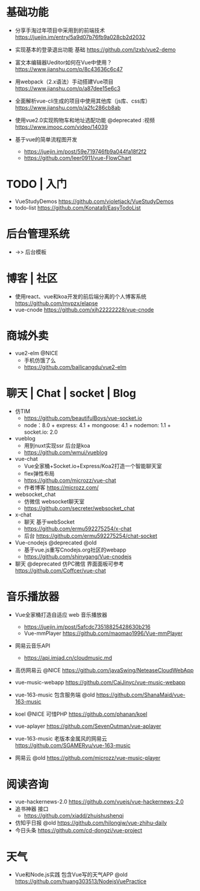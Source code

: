 # 基础功能

- 分享手淘过年项目中采用到的前端技术 <https://juejin.im/entry/5a9d07b76fb9a028cb2d2032>
- 实现基本的登录退出功能 基础 <https://github.com/lzxb/vue2-demo>
- 富文本编辑器Ueditor如何在Vue中使用？ <https://www.jianshu.com/p/8c43636c6c47>
- 用webpack（2.x语法）手动搭建Vue项目 <https://www.jianshu.com/p/a87dee15e6c3>
- 全面解析vue-cli生成的项目中使用其他库（js库、css库）<https://www.jianshu.com/p/a2fc286cb8ab>
- 使用vue2.0实现购物车和地址选配功能 @deprecated :视频 <https://www.imooc.com/video/14039>
- 基于vue的简单流程图开发

  - <https://juejin.im/post/59e719746fb9a044fa18f2f2>
  - <https://github.com/leer0911/vue-FlowChart>

# TODO | 入门

- VueStudyDemos <https://github.com/violetjack/VueStudyDemos>
- todo-list <https://github.com/Konata9/EasyTodoList>

# 后台管理系统

- ->> 后台模板

# 博客 | 社区

- 使用react、vue和koa开发的前后端分离的个人博客系统 <https://github.com/mvpzx/elapse> 
- vue-cnode <https://github.com/xjh22222228/vue-cnode>

# 商城外卖

- vue2-elm @NICE
  - 手机仿饿了么 
  - https://github.com/bailicangdu/vue2-elm

# 聊天 | Chat | socket | Blog 

- 仿TIM 
  - <https://github.com/beautifulBoys/vue-socket.io>
  - node：8.0 + express: 4.1 + mongoose: 4.1 + nodemon: 1.1 + socket.io: 2.0
- vueblog 
  - 用到nuxt实现ssr 后台是koa
  - https://github.com/wmui/vueblog
- vue-chat
  - Vue全家桶+Socket.io+Express/Koa2打造一个智能聊天室 
  - flex弹性布局
  - <https://github.com/microzz/vue-chat>
  - 作者博客 <https://microzz.com/>
- websocket_chat 
  - 仿微信 websocket聊天室 
  - <https://github.com/secreter/websocket_chat>
- x-chat 
  - 聊天 基于webSocket
  - <https://github.com/ermu592275254/x-chat>  
  - 后台 https://github.com/ermu592275254/chat-socket
- Vue-cnodejs @deprecated @old
  - 基于vue.js重写Cnodejs.org社区的webapp
  - <https://github.com/shinygang/Vue-cnodejs>  
- 聊天 @deprecated 仿PC微信 界面面板可参考 <https://github.com/Coffcer/vue-chat>


# 音乐播放器

- Vue全家桶打造自适应 web 音乐播放器 
  - https://juejin.im/post/5afcdc73518825428630b216
  - Vue-mmPlayer https://github.com/maomao1996/Vue-mmPlayer

- 网易云音乐API 
    - <https://api.imjad.cn/cloudmusic.md>
    
- 高仿网易云 @NICE <https://github.com/javaSwing/NeteaseCloudWebApp>
- vue-music-webapp https://github.com/CaiJinyc/vue-music-webapp
- vue-163-music 包含服务端 @old <https://github.com/ShanaMaid/vue-163-music>
- koel @NICE 可惜PHP https://github.com/phanan/koel
- vue-aplayer https://github.com/SevenOutman/vue-aplayer
- vue-163-music 老版本金属风的网易云 https://github.com/SGAMERyu/vue-163-music
- 网易云 @old <https://github.com/microzz/vue-music-player>

# 阅读咨询

- vue-hackernews-2.0 https://github.com/vuejs/vue-hackernews-2.0
- 追书神器 接口 
    - <https://github.com/xiadd/zhuishushenqi>
- 仿知乎日报 @old <https://github.com/hilongjw/vue-zhihu-daily>
- 今日头条 <https://github.com/cd-dongzi/vue-project>


# 天气

- Vue和Node.js实践 包含Vue写的天气APP @old <https://github.com/huang303513/NodejsVuePractice>